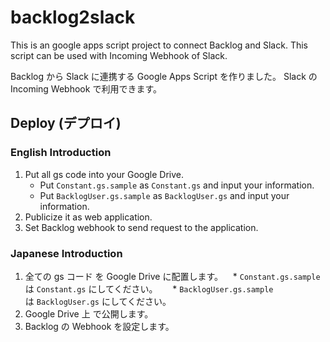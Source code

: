 # backlog2slack

This is an google apps script project to connect Backlog and Slack. This script can be used with Incoming Webhook of Slack.

Backlog から Slack に連携する Google Apps Script を作りました。 Slack の Incoming Webhook で利用できます。


## Deploy (デプロイ)

### English Introduction

1. Put all gs code into your Google Drive.  
    * Put `Constant.gs.sample` as `Constant.gs` and input your information.
    * Put `BacklogUser.gs.sample` as `BacklogUser.gs` and input your information.
1. Publicize it as web application.
1. Set Backlog webhook to send request to the application.

### Japanese Introduction

1. 全ての gs コード を Google Drive に配置します。
    * `Constant.gs.sample` は `Constant.gs` にしてください。  
    * `BacklogUser.gs.sample` は `BacklogUser.gs` にしてください。
1. Google Drive 上 で公開します。
1. Backlog の Webhook を設定します。
